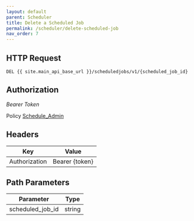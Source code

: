 ```yaml
---
layout: default
parent: Scheduler
title: Delete a Scheduled Job
permalink: /scheduler/delete-scheduled-job
nav_order: 7
---
```


## HTTP Request
```
DEL {{ site.main_api_base_url }}/scheduledjobs/v1/{scheduled_job_id}
```
## Authorization

*Bearer Token*

Policy
[Schedule_Admin]({{site.url}}{{site.baseurl}}/authentication/policies#schedule_admin)

## Headers

| Key     | Value        |
| ----------- | ----------- |
| Authorization | Bearer {token}      |

## Path Parameters

| Parameter   | Type        |
| ----------- | ----------- |
| scheduled_job_id | string      |


